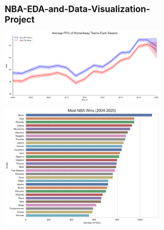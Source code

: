 # NBA-EDA-and-Data-Visualization-Project

![alt text](https://raw.githubusercontent.com/bigsunn97/NBA-Data-Viz-Mini-Project/main/Images/PPG%20Home%20and%20Away.png)


![alt text](https://raw.githubusercontent.com/bigsunn97/NBA-Data-Viz-Mini-Project/main/Images/Most%20NBA%20Wins.png)
